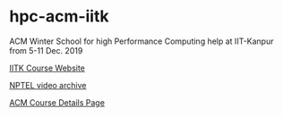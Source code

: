 # hpc-acm-iitk

ACM Winter School for high Performance Computing help at IIT-Kanpur from 5-11 Dec. 2019

[IITK Course Website](https://www.cse.iitk.ac.in/users/pmalakar/acmwshpc2019.html)

[NPTEL video archive](https://archive.nptel.ac.in/courses/128/106/128106014/#)

[ACM Course Details Page](https://india.acm.org/education/hpc-winter-2019-20)
